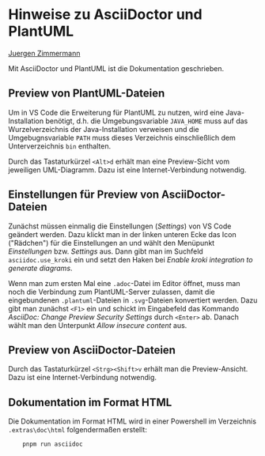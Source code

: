 # Hinweise zu AsciiDoctor und PlantUML

<!--
  Copyright (C) 2023 - present Juergen Zimmermann, Hochschule Karlsruhe

  This program is free software: you can redistribute it and/or modify
  it under the terms of the GNU General Public License as published by
  the Free Software Foundation, either version 3 of the License, or
  (at your option) any later version.

  This program is distributed in the hope that it will be useful,
  but WITHOUT ANY WARRANTY; without even the implied warranty of
  MERCHANTABILITY or FITNESS FOR A PARTICULAR PURPOSE.  See the
  GNU General Public License for more details.

  You should have received a copy of the GNU General Public License
  along with this program. If not, see <http://www.gnu.org/licenses/>.
-->

[Juergen Zimmermann](mailto:Juergen.Zimmermann@h-ka.de)

Mit AsciiDoctor und PlantUML ist die Dokumentation geschrieben.

## Preview von PlantUML-Dateien

Um in VS Code die Erweiterung für PlantUML zu nutzen, wird eine Java-Installation
benötigt, d.h. die Umgebungsvariable `JAVA_HOME` muss auf das Wurzelverzeichnis
der Java-Installation verweisen und die Umgebugnsvariable `PATH` muss dieses
Verzeichnis einschließlich dem Unterverzeichnis `bin` enthalten.

Durch das Tastaturkürzel `<Alt>d` erhält man eine Preview-Sicht vom jeweiligen
UML-Diagramm. Dazu ist eine Internet-Verbindung notwendig.

## Einstellungen für Preview von AsciiDoctor-Dateien

Zunächst müssen einmalig die Einstellungen (_Settings_) von VS Code geändert
werden. Dazu klickt man in der linken unteren Ecke das Icon ("Rädchen") für die
Einstellungen an und wählt den Menüpunkt _Einstellungen_ bzw. _Settings_ aus.
Dann gibt man im Suchfeld `asciidoc.use_kroki` ein und setzt den Haken bei
_Enable kroki integration to generate diagrams_.

Wenn man zum ersten Mal eine `.adoc`-Datei im Editor öffnet, muss man noch
die Verbindung zum PlantUML-Server zulassen, damit die eingebundenen
`.plantuml`-Dateien in `.svg`-Dateien konvertiert werden. Dazu gibt man zunächst
`<F1>` ein und schickt im Eingabefeld das Kommando
_AsciiDoc: Change Preview Security Settings_ durch `<Enter>` ab.
Danach wählt man den Unterpunkt _Allow insecure content_ aus.

## Preview von AsciiDoctor-Dateien

Durch das Tastaturkürzel `<Strg><Shift>v` erhält man die Preview-Ansicht.
Dazu ist eine Internet-Verbindung notwendig.

## Dokumentation im Format HTML

Die Dokumentation im Format HTML wird in einer Powershell im Verzeichnis
`.extras\doc\html` folgendermaßen erstellt:

```shell
    pnpm run asciidoc
```
